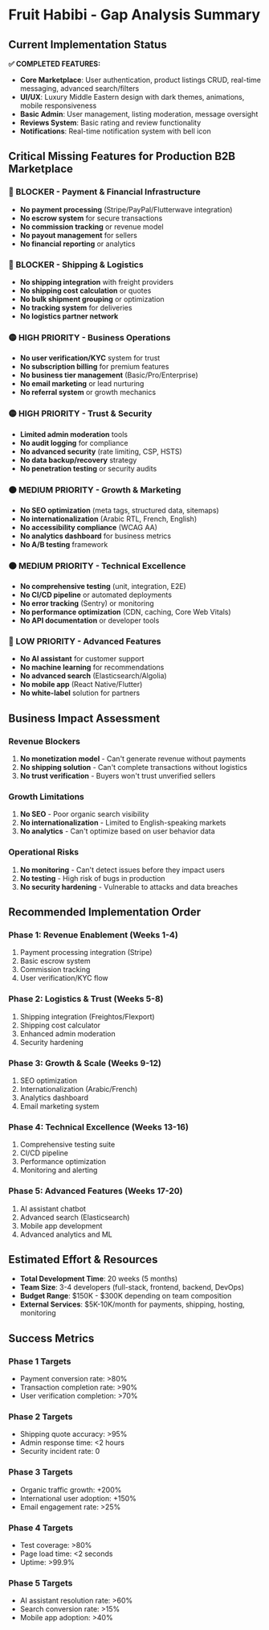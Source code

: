 # Fruit Habibi - Gap Analysis Summary

## Current Implementation Status

**✅ COMPLETED FEATURES:**
- **Core Marketplace**: User authentication, product listings CRUD, real-time messaging, advanced search/filters
- **UI/UX**: Luxury Middle Eastern design with dark themes, animations, mobile responsiveness
- **Basic Admin**: User management, listing moderation, message oversight
- **Reviews System**: Basic rating and review functionality
- **Notifications**: Real-time notification system with bell icon

## Critical Missing Features for Production B2B Marketplace

### 🔴 BLOCKER - Payment & Financial Infrastructure
- **No payment processing** (Stripe/PayPal/Flutterwave integration)
- **No escrow system** for secure transactions
- **No commission tracking** or revenue model
- **No payout management** for sellers
- **No financial reporting** or analytics

### 🔴 BLOCKER - Shipping & Logistics
- **No shipping integration** with freight providers
- **No shipping cost calculation** or quotes
- **No bulk shipment grouping** or optimization
- **No tracking system** for deliveries
- **No logistics partner network**

### 🟡 HIGH PRIORITY - Business Operations
- **No user verification/KYC** system for trust
- **No subscription billing** for premium features
- **No business tier management** (Basic/Pro/Enterprise)
- **No email marketing** or lead nurturing
- **No referral system** or growth mechanics

### 🟡 HIGH PRIORITY - Trust & Security
- **Limited admin moderation** tools
- **No audit logging** for compliance
- **No advanced security** (rate limiting, CSP, HSTS)
- **No data backup/recovery** strategy
- **No penetration testing** or security audits

### 🟠 MEDIUM PRIORITY - Growth & Marketing
- **No SEO optimization** (meta tags, structured data, sitemaps)
- **No internationalization** (Arabic RTL, French, English)
- **No accessibility compliance** (WCAG AA)
- **No analytics dashboard** for business metrics
- **No A/B testing** framework

### 🟠 MEDIUM PRIORITY - Technical Excellence
- **No comprehensive testing** (unit, integration, E2E)
- **No CI/CD pipeline** or automated deployments
- **No error tracking** (Sentry) or monitoring
- **No performance optimization** (CDN, caching, Core Web Vitals)
- **No API documentation** or developer tools

### 🔵 LOW PRIORITY - Advanced Features
- **No AI assistant** for customer support
- **No machine learning** for recommendations
- **No advanced search** (Elasticsearch/Algolia)
- **No mobile app** (React Native/Flutter)
- **No white-label** solution for partners

## Business Impact Assessment

### Revenue Blockers
1. **No monetization model** - Can't generate revenue without payments
2. **No shipping solution** - Can't complete transactions without logistics
3. **No trust verification** - Buyers won't trust unverified sellers

### Growth Limitations
1. **No SEO** - Poor organic search visibility
2. **No internationalization** - Limited to English-speaking markets
3. **No analytics** - Can't optimize based on user behavior data

### Operational Risks
1. **No monitoring** - Can't detect issues before they impact users
2. **No testing** - High risk of bugs in production
3. **No security hardening** - Vulnerable to attacks and data breaches

## Recommended Implementation Order

### Phase 1: Revenue Enablement (Weeks 1-4)
1. Payment processing integration (Stripe)
2. Basic escrow system
3. Commission tracking
4. User verification/KYC flow

### Phase 2: Logistics & Trust (Weeks 5-8)
1. Shipping integration (Freightos/Flexport)
2. Shipping cost calculator
3. Enhanced admin moderation
4. Security hardening

### Phase 3: Growth & Scale (Weeks 9-12)
1. SEO optimization
2. Internationalization (Arabic/French)
3. Analytics dashboard
4. Email marketing system

### Phase 4: Technical Excellence (Weeks 13-16)
1. Comprehensive testing suite
2. CI/CD pipeline
3. Performance optimization
4. Monitoring and alerting

### Phase 5: Advanced Features (Weeks 17-20)
1. AI assistant chatbot
2. Advanced search (Elasticsearch)
3. Mobile app development
4. Advanced analytics and ML

## Estimated Effort & Resources

- **Total Development Time**: 20 weeks (5 months)
- **Team Size**: 3-4 developers (full-stack, frontend, backend, DevOps)
- **Budget Range**: $150K - $300K depending on team composition
- **External Services**: $5K-10K/month for payments, shipping, hosting, monitoring

## Success Metrics

### Phase 1 Targets
- Payment conversion rate: >80%
- Transaction completion rate: >90%
- User verification completion: >70%

### Phase 2 Targets
- Shipping quote accuracy: >95%
- Admin response time: <2 hours
- Security incident rate: 0

### Phase 3 Targets
- Organic traffic growth: +200%
- International user adoption: +150%
- Email engagement rate: >25%

### Phase 4 Targets
- Test coverage: >80%
- Page load time: <2 seconds
- Uptime: >99.9%

### Phase 5 Targets
- AI assistant resolution rate: >60%
- Search conversion rate: >15%
- Mobile app adoption: >40%
